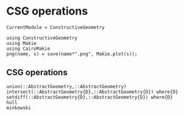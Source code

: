 # CSG operations
```@meta
CurrentModule = ConstructiveGeometry
```
```@setup 0
using ConstructiveGeometry
using Makie
using CairoMakie
png(name, s) = save(name*".png", Makie.plot(s));
```

## CSG operations
```@docs
union(::AbstractGeometry,::AbstractGeometry)
intersect(::AbstractGeometry{D},::AbstractGeometry{D}) where{D}
setdiff(::AbstractGeometry{D},::AbstractGeometry{D}) where{D}
hull
minkowski
```

